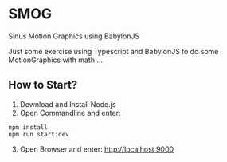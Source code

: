 # SMOG
Sinus Motion Graphics using BabylonJS

Just some exercise using Typescript and BabylonJS to do some MotionGraphics with math ...

## How to Start? ##

1. Download and Install Node.js
2. Open Commandline and enter:
```
npm install 
npm run start:dev
```
3. Open Browser and enter: [http://localhost:9000](http://localhost:9000)
